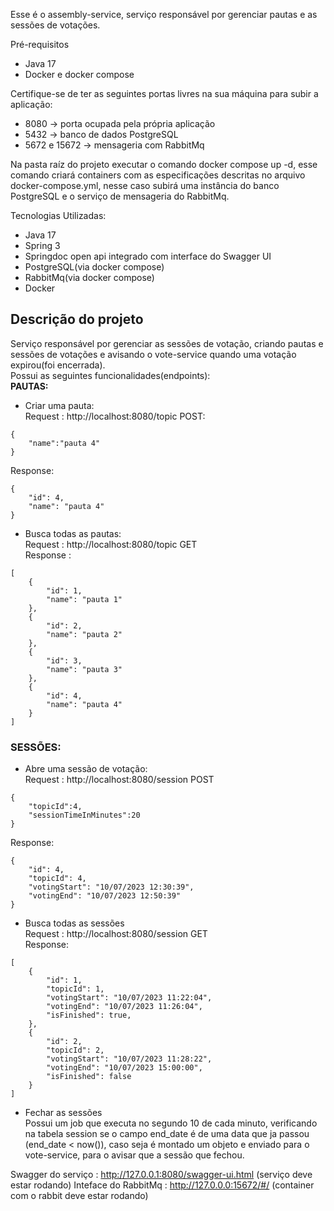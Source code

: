 Esse é o assembly-service, serviço responsável por gerenciar pautas e as sessões de votações.

Pré-requisitos
- Java 17
- Docker e docker compose 

Certifique-se de ter as seguintes portas livres na sua máquina para subir a aplicação:<br>
- 8080 -> porta ocupada pela própria aplicação
- 5432 -> banco de dados PostgreSQL
- 5672 e 15672 -> mensageria com RabbitMq

Na pasta raíz do projeto executar o comando docker compose up -d, esse comando criará containers com as especificações descritas no arquivo docker-compose.yml, nesse caso subirá uma instância do banco PostgreSQL e o serviço de mensageria do RabbitMq.

Tecnologias Utilizadas:
- Java 17
- Spring 3
- Springdoc open api integrado com interface do Swagger UI
- PostgreSQL(via docker compose)
- RabbitMq(via docker compose)
- Docker

<h2>Descrição do projeto</h2>
Serviço responsável por gerenciar as sessões de votação, criando pautas e sessões de votações e avisando o vote-service quando uma votação expirou(foi encerrada). <br>
Possui as seguintes funcionalidades(endpoints): <br>
<strong>PAUTAS:</strong>

- Criar uma pauta:<br>
Request : http://localhost:8080/topic POST:<br>
````
{
    "name":"pauta 4"
}
````
Response:
````
{
    "id": 4,
    "name": "pauta 4"
}
````
- Busca todas as pautas:<br>
Request : http://localhost:8080/topic GET<br>
Response :
````
[
    {
        "id": 1,
        "name": "pauta 1"
    },
    {
        "id": 2,
        "name": "pauta 2"
    },
    {
        "id": 3,
        "name": "pauta 3"
    },
    {
        "id": 4,
        "name": "pauta 4"
    }
]
````
<h3>SESSÕES:</h3>

- Abre uma sessão de votação:<br>
Request : http://localhost:8080/session POST
````
{
    "topicId":4,
    "sessionTimeInMinutes":20
}
````
Response:
````
{
    "id": 4,
    "topicId": 4,
    "votingStart": "10/07/2023 12:30:39",
    "votingEnd": "10/07/2023 12:50:39"
}
````
- Busca todas as sessões<br>
Request : http://localhost:8080/session GET<br>
Response:
````
[
    {
        "id": 1,
        "topicId": 1,
        "votingStart": "10/07/2023 11:22:04",
        "votingEnd": "10/07/2023 11:26:04",
        "isFinished": true,
    },
    {
        "id": 2,
        "topicId": 2,
        "votingStart": "10/07/2023 11:28:22",
        "votingEnd": "10/07/2023 15:00:00",
        "isFinished": false
    }
]
````
- Fechar as sessões<br>
Possui um job que executa no segundo 10 de cada minuto, verificando na tabela session se o campo end_date é de uma data que ja passou (end_date < now()), caso seja é montado um objeto e enviado para o vote-service, para o avisar que a sessão que fechou.

Swagger do serviço : http://127.0.0.1:8080/swagger-ui.html (serviço deve estar rodando)
Inteface do RabbitMq : http://127.0.0.0:15672/#/ (container com o rabbit deve estar rodando)
